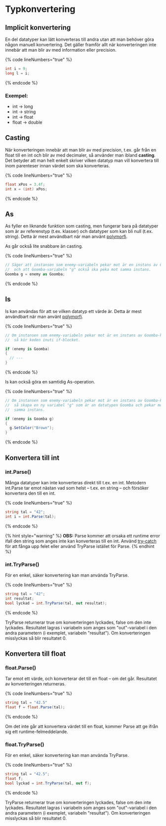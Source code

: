 # Typkonvertering

## Implicit konvertering

En del datatyper kan lätt konverteras till andra utan att man behöver göra någon manuell konvertering. Det gäller framför allt när konverteringen inte innebär att man blir av med information eller precision.

{% code lineNumbers="true" %}
```csharp
int i = 9;
long l = i;
```
{% endcode %}

### Exempel:

* int → long
* int → string
* int → float
* float → double

## Casting

När konverteringen innebär att man blir av med precision, t.ex. går från en float till en int och blir av med decimaler, så använder man ibland **casting**. Det betyder att man helt enkelt skriver vilken datatyp man vill konvertera till inom parenteser innan värdet som ska konverteras.

{% code lineNumbers="true" %}
```csharp
float xPos = 3.4f;
int x = (int) xPos;
```
{% endcode %}

## As

As fyller en liknande funktion som casting, men fungerar bara på datatyper som är av referenstyp (t.ex. klasser) och datatyper som kan bli null (t.ex. string). Detta är mest användbart när man använt [polymorfi](../klasser-och-objektorientering/polymorfism/).

As går också lite snabbare än casting.

{% code lineNumbers="true" %}
```csharp
// Säger att instansen som enemy-variabeln pekar mot är en instans av Goomba,
//  och att Goomba-variabeln "g" också ska peka mot samma instans.
Goomba g = enemy as Goomba;
```
{% endcode %}

## Is

Is kan användas för att se vilken datatyp ett värde är. Detta är mest användbart när man använt [polymorfi](../klasser-och-objektorientering/polymorfism/).

{% code lineNumbers="true" %}
```csharp
// Om instansen som enemy-variabeln pekar mot är en instans av Goomba-klassen,
//  så kör koden inuti if-blocket.

if (enemy is Goomba)
{
  // ---
}
```
{% endcode %}

Is kan också göra en samtidig As-operation.

{% code lineNumbers="true" %}
```csharp
// Om instansen som enemy-variabeln pekar mot är en instans av Goomba-klassen
//  så skapa en ny variabel "g" som är an datatypen Goomba och pekar mot
//  samma instans.

if (enemy is Goomba g)
{
  g.SetColor("Brown");
}
```
{% endcode %}

## Konvertera till int

### int.Parse()

Många datatyper kan inte konverteras direkt till t.ex. en int. Metodern int.Parse tar emot nästan vad som helst – t.ex. en string – och försöker konvertera den till en int.

{% code lineNumbers="true" %}
```csharp
string tal = "42";
int i = int.Parse(tal);
```
{% endcode %}

{% hint style="warning" %}
**OBS:** Parse kommer att orsaka ett runtime error ifall den string som anges inte kan konverteras till en int. Använd [try-catch](try-catch.md) för att fånga upp felet eller använd TryParse istället för Parse.
{% endhint %}

### int.TryParse()

För en enkel, säker konvertering kan man använda TryParse.

{% code lineNumbers="true" %}
```csharp
string tal = "42";
int resultat;
bool lyckad = int.TryParse(tal, out resultat);
```
{% endcode %}

TryParse returnerar true om konverteringen lyckades, false om den inte lyckades. Resultatet lagras i variabeln som anges som "out"-variabel i den andra parametern (i exemplet, variabeln "resultat"). Om konverteringen misslyckas så blir resultatet 0.

## Konvertera till float

### float.Parse()

Tar emot ett värde, och konverterar det till en float – om det går. Resultatet av konverteringen returneras.

{% code lineNumbers="true" %}
```csharp
string tal = "42.5"
float f = float.Parse(tal);
```
{% endcode %}

Om det inte går att konvertera värdet till en float, kommer Parse att ge ifrån sig ett runtime-felmeddelande.

### float.TryParse()

För en enkel, säker konvertering kan man använda TryParse.

{% code lineNumbers="true" %}
```csharp
string tal = "42.5";
float f;
bool lyckad = int.TryParse(tal, out f);
```
{% endcode %}

TryParse returnerar true om konverteringen lyckades, false om den inte lyckades. Resultatet lagras i variabeln som anges som "out"-variabel i den andra parametern (i exemplet, variabeln "resultat"). Om konverteringen misslyckas så blir resultatet 0.
